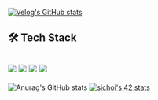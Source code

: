 [![Velog's GitHub stats](https://velog-readme-stats.vercel.app/api/badge?name=Tech%20Blog)](https://velog.io/@sichoi) 


## 🛠️ Tech Stack
<img src="https://img.shields.io/badge/C-A8B9CC?style=for-the-badge&logo=C&logoColor=FFFFFF"/> <img src="https://img.shields.io/badge/TypeScript-3178C6?style=for-the-badge&logo=Typescript&logoColor=FFFFFF"/> <img src="https://img.shields.io/badge/NestJS-E0234E?style=for-the-badge&logo=NestJS&logoColor=FFFFFF"/> <img src="https://img.shields.io/badge/MariaDB-003545?style=for-the-badge&logo=MariaDB&logoColor=FFFFFF"/>
---
![Anurag's GitHub stats](https://github-readme-stats.vercel.app/api?username=sichoi42&show_icons=true&theme=radical)
[![sichoi's 42 stats](https://badge42.vercel.app/api/v2/cla3l6qa900110flaotkdg13s/stats?cursusId=21&coalitionId=88)](https://github.com/JaeSeoKim/badge42)


